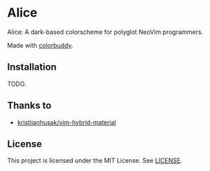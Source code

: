 # Alice

Alice: A dark-based colorscheme for polyglot NeoVim programmers.

Made with [colorbuddy](https://github.com/tjdevries/colorbuddy.nvim).

## Installation

TODO.

## Thanks to

- [kristijanhusak/vim-hybrid-material](https://github.com/kristijanhusak/vim-hybrid-material)

## License

This project is licensed under the MIT License. See [LICENSE](./LICENSE).
